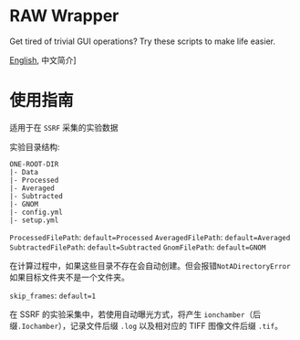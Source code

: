 # RAW Wrapper
Get tired of trivial GUI operations? Try these scripts to make life easier.

[English](./README.md), 中文简介]

# 使用指南

适用于在 `SSRF` 采集的实验数据


实验目录结构:

    ONE-ROOT-DIR
    |- Data
    |- Processed
    |- Averaged
    |- Subtracted
    |- GNOM
    |- config.yml
    |- setup.yml


`ProcessedFilePath`: `default=Processed`
`AveragedFilePath`: `default=Averaged`
`SubtractedFilePath`: `default=Subtracted`
`GnomFilePath`: `default=GNOM`

在计算过程中，如果这些目录不存在会自动创建。但会报错`NotADirectoryError`如果目标文件夹不是一个文件夹。

`skip_frames`: `default=1`

在 SSRF 的实验采集中，若使用自动曝光方式，将产生 `ionchamber`（后缀`.Iochamber`），记录文件后缀 `.log` 以及相对应的 TIFF 图像文件后缀 `.tif`。
